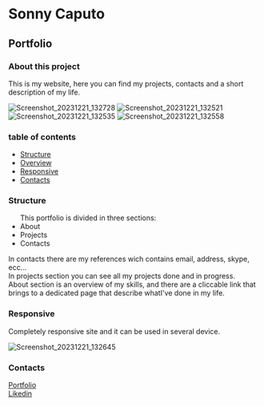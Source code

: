   <h1>Sonny Caputo</h1>

  <h2>Portfolio</h2>
  
  <h3>About this project</h3>

  <p>
    This is my website, here you can find my projects, contacts and a short description of my life.
  </p>

![Screenshot_20231221_132728](https://github.com/So-Ca/portfolio/assets/121359947/1d5d7c88-a057-42c0-ac91-9d2e266d8242)
![Screenshot_20231221_132521](https://github.com/So-Ca/portfolio/assets/121359947/c7371e5d-481d-46b5-9096-d2d8e8f29e5b)
![Screenshot_20231221_132535](https://github.com/So-Ca/portfolio/assets/121359947/33068ad0-3100-4d7e-a7f0-9bd7b8fb03b0)
![Screenshot_20231221_132558](https://github.com/So-Ca/portfolio/assets/121359947/fdc4590a-af18-48bd-a752-298fa239791d)


  <h3>table of contents</h3>
  <ul>
  <li><a href="#structure">Structure</a></li>
  <li><a href="#overview">Overview</a></li>
  <li><a href="#responsive">Responsive</a></li>
  <li><a href="#contacts">Contacts</a></li>
  </ul>

  <a name="structure"></a>
  <h3>Structure</h3>

  <ul>This portfolio is divided in three sections:
    <li>About</li>
    <li>Projects</li>
    <li>Contacts</li>
  </ul>
  <p>
    In contacts there are my references wich contains email, address, skype, ecc... <br/>
    In projects section you can see all my projects done and in progress. <br/>
    About section is an overview of my skills, and there are a cliccable link that brings to a dedicated page that describe whatI've done in my life.
  </p>

  <a name="responsive"></a>
  <h3>Responsive</h3>

  <p>Completely responsive site and it can be used in several device.</p>

  ![Screenshot_20231221_132645](https://github.com/So-Ca/portfolio/assets/121359947/4beb144e-84ca-443c-93fa-ef4fdc21de28)

  <a name="contacts"></a>
  <h3>Contacts</h3>

  <a href="https://sonny-caputo-portfolio.netlify.app/">Portfolio</a><br>
  <a href="https://www.linkedin.com/in/sonny-caputo-554315185">Likedin</a><br>
